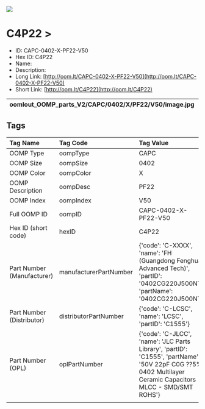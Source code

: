 


  
![][im]
# C4P22 > 

- ID: CAPC-0402-X-PF22-V50
- Hex ID: C4P22
- Name: 
- Description: 
- Long Link: [http://oom.lt/CAPC-0402-X-PF22-V50](http://oom.lt/CAPC-0402-X-PF22-V50)
- Short Link: [http://oom.lt/C4P22](http://oom.lt/C4P22)
  

|oomlout_OOMP_parts_V2/CAPC/0402/X/PF22/V50/image.jpg||||
| :---: | :---: | :---: | :---: |

## Tags
  

|Tag Name|Tag Code|Tag Value|
| :--- | :--- | :--- |
|OOMP Type|oompType|CAPC|
|OOMP Size|oompSize|0402|
|OOMP Color|oompColor|X|
|OOMP Description|oompDesc|PF22|
|OOMP Index|oompIndex|V50|
|Full OOMP ID|oompID|CAPC-0402-X-PF22-V50|
|Hex ID (short code)|hexID|C4P22|
|Part Number (Manufacturer)|manufacturerPartNumber|{'code': 'C-XXXX', 'name': 'FH (Guangdong Fenghua Advanced Tech)', 'partID': '0402CG220J500NT', 'partName': '0402CG220J500NT'}|
|Part Number (Distributor)|distributorPartNumber|{'code': 'C-LCSC', 'name': 'LCSC', 'partID': 'C1555'}|
|Part Number (OPL)|oplPartNumber|{'code': 'C-JLCC', 'name': 'JLC Parts Library', 'partID': 'C1555', 'partName': '50V 22pF C0G ??5% 0402  Multilayer Ceramic Capacitors MLCC - SMD/SMT ROHS'}|
||||



[im]: oomlout_OOMP_parts_V2/CAPC/0402/X/PF22/V50/image_450.jpg

